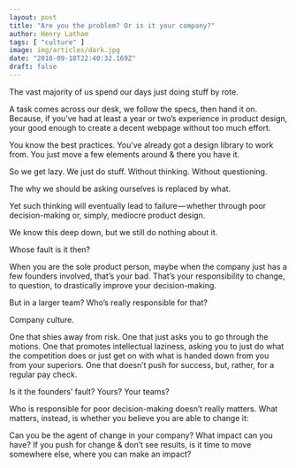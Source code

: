```yaml
---
layout: post
title: "Are you the problem? Or is it your company?"
author: Henry Latham
tags: [ "culture" ]
image: img/articles/dark.jpg
date: "2018-09-18T22:40:32.169Z"
draft: false
---
```


The vast majority of us spend our days just doing stuff by rote.

A task comes across our desk, we follow the specs, then hand it on. Because, if you’ve had at least a year or two’s experience in product design, your good enough to create a decent webpage without too much effort.

You know the best practices. You’ve already got a design library to work from. You just move a few elements around & there you have it.

So we get lazy. We just do stuff. Without thinking. Without questioning.

The why we should be asking ourselves is replaced by what.

Yet such thinking will eventually lead to failure — whether through poor decision-making or, simply, mediocre product design.

We know this deep down, but we still do nothing about it.

Whose fault is it then?

When you are the sole product person, maybe when the company just has a few founders involved, that’s your bad. That’s your responsibility to change, to question, to drastically improve your decision-making.

But in a larger team? Who’s really responsible for that?

Company culture.

One that shies away from risk. One that just asks you to go through the motions. One that promotes intellectual laziness, asking you to just do what the competition does or just get on with what is handed down from you from your superiors. One that doesn’t push for success, but, rather, for a regular pay check.

Is it the founders’ fault? Yours? Your teams?

Who is responsible for poor decision-making doesn’t really matters. What matters, instead, is whether you believe you are able to change it:

Can you be the agent of change in your company? What impact can you have? If you push for change & don’t see results, is it time to move somewhere else, where you can make an impact?
